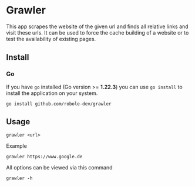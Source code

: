 # Grawler

This app scrapes the website of the given url and finds all relative links and visit these urls. It can be used to
force the cache building of a website or to test the availability of existing pages.

## Install

### Go

If you have `go` installed (Go version >= **1.22.3**) you can use `go install` to install the application on your system.

```
go install github.com/robole-dev/grawler
```

## Usage

```
grawler <url>
```

Example

```
grawler https://www.google.de
```

All options can be viewed via this command

```
grawler -h
```
